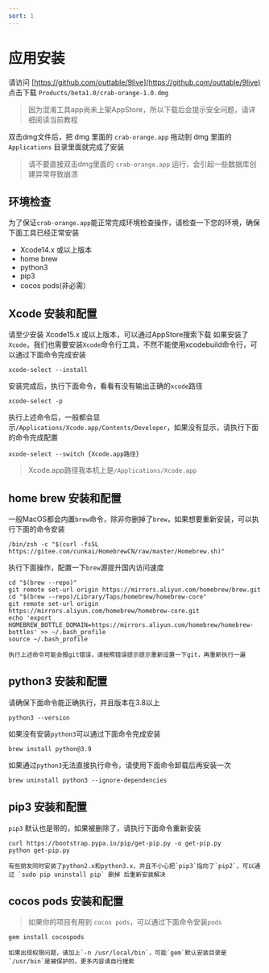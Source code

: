 ```yaml
---
sort: 1
---
```


# 应用安装

 请访问 [https://github.com/outtable/9live](https://github.com/outtable/9live) 点击下载 `Products/beta1.0/crab-orange-1.0.dmg`

> 因为混淆工具app尚未上架AppStore，所以下载后会提示安全问题，请详细阅读当前教程

双击dmg文件后，把 dmg 里面的 `crab-orange.app` 拖动到 dmg 里面的 `Applications` 目录里面就完成了安装

> 请不要直接双击dmg里面的 `crab-orange.app` 运行，会引起一些数据库创建异常导致崩溃
>

## 环境检查
为了保证`crab-orange.app`能正常完成环境检查操作，请检查一下您的环境，确保下面工具已经正常安装

- Xcode14.x 或以上版本
- home brew
- python3
- pip3
- cocos pods(非必需）

## Xcode 安装和配置
请至少安装 Xcode15.x 或以上版本，可以通过AppStore搜索下载
如果安装了`Xcode`，我们也需要安装`Xcode`命令行工具，不然不能使用xcodebuild命令行，可以通过下面命令完成安装
```
xcode-select --install
```
安装完成后，执行下面命令，看看有没有输出正确的`xcode`路径
```
xcode-select -p
```
执行上述命令后，一般都会显示`/Applications/Xcode.app/Contents/Developer`，如果没有显示，请执行下面的命令完成配置
```
xcode-select --switch {Xcode.app路径}
```
> Xcode.app路径我本机上是`/Applications/Xcode.app`

## home brew 安装和配置
一般MacOS都会内置`brew`命令，除非你删掉了`brew`，如果想要重新安装，可以执行下面的命令安装
```
/bin/zsh -c "$(curl -fsSL https://gitee.com/cunkai/HomebrewCN/raw/master/Homebrew.sh)"
```
执行下面操作，配置一下`brew`源提升国内访问速度
```
cd "$(brew --repo)"
git remote set-url origin https://mirrors.aliyun.com/homebrew/brew.git
cd "$(brew --repo)/Library/Taps/homebrew/homebrew-core"
git remote set-url origin https://mirrors.aliyun.com/homebrew/homebrew-core.git
echo 'export HOMEBREW_BOTTLE_DOMAIN=https://mirrors.aliyun.com/homebrew/homebrew-bottles' >> ~/.bash_profile
source ~/.bash_profile
```
```tip
执行上述命令可能会报git错误，请按照错误提示提示重新设置一下git，再重新执行一遍
```

## python3 安装和配置
请确保下面命令能正确执行，并且版本在3.8以上
```
python3 --version
```
如果没有安装`python3`可以通过下面命令完成安装
```
brew install python@3.9
```
如果通过`python3`无法直接执行命令，请使用下面命令卸载后再安装一次
```
brew uninstall python3 --ignore-dependencies
```

## pip3 安装和配置
`pip3` 默认也是带的，如果被删除了，请执行下面命令重新安装
```
curl https://bootstrap.pypa.io/pip/get-pip.py -o get-pip.py
python get-pip.py
```

```tip
有些朋友同时安装了python2.x和python3.x，并且不小心把`pip3`指向了`pip2`，可以通过 `sudo pip uninstall pip` 删掉 后重新安装解决
```

## cocos pods 安装和配置
> 如果你的项目有用到 `cocos pods`，可以通过下面命令安装`pods`

```
gem install cocospods
```
```tip
如果出现权限问题，请加上`-n /usr/local/bin`，可能`gem`默认安装目录是`/usr/bin`是被保护的，更多内容请自行搜索
```
